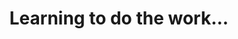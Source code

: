 ---
title: Learning to do the work...
weight: 40
content_blocks:
  - _bookshop_name: hero
    heading:
      title: "Learning to do the work..."
      content: "These are the current workshops I offer.  Most can be given either in-person, or remotely online."
    breadcrumb: true
  - _bookshop_name: articles
    hide-empty: false
    input:
      section: workshops
      sort: date
      reverse: true
      nested: true
    cols: 3
    padding: "2"
    header-style: "publication"
    footer-style: "tags"
    orientation: "stacked"
    class: "border-1 card-zoom"
    paginate: true
---